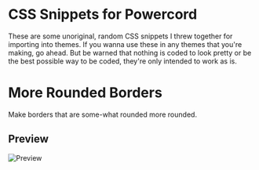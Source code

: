 # CSS Snippets for Powercord
These are some unoriginal, random CSS snippets I threw together for importing into themes. If you wanna use these in any themes that you're making, go ahead. But be warned that nothing is coded to look pretty or be the best possible way to be coded, they're only intended to work as is.

# More Rounded Borders
Make borders that are some-what rounded more rounded.
## Preview
![Preview ](https://cdn.discordapp.com/attachments/738968109288914976/751152635196735528/unknown.png)
